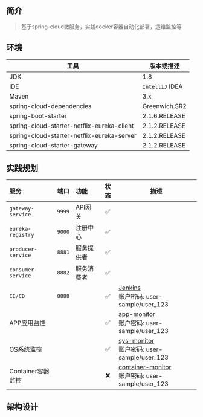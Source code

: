 ## 简介

> 基于spring-cloud微服务，实践docker容器自动化部署，运维监控等

## 环境

| 工具  | 版本或描述 |
| ----- | ---|
| JDK   | 1.8  |
| IDE   |  `IntelliJ` IDEA |
| Maven | 3.x                  |
| spring-cloud-dependencies | Greenwich.SR2 |
| spring-boot-starter | 2.1.6.RELEASE |
| spring-cloud-starter-netflix-eureka-client | 2.1.2.RELEASE |
| spring-cloud-starter-netflix-eureka-server | 2.1.2.RELEASE |
| spring-cloud-starter-gateway | 2.1.2.RELEASE |


## 实践规划
服务 | 端口 |功能|状态|描述|
:---|:---:|:---|:---:|---
`gateway-service` | `9999` | API网关| ✅ |
`eureka-registry` | `9000`| 注册中心| ✅ | 
`producer-service` | `8881`| 服务提供者| ✅ |
`consumer-service` | `8882`| 服务消费者| ✅ | 
`CI/CD` |`8888` |  | ✅ |  [Jenkins](http://47.98.168.56:8888/)<br>账户密码: user-sample/user_123
APP应用监控 | | | ✅ |[app-monitor](http://47.98.168.56:3000/d/XT923gPGz/app-monitor?orgId=1)<br>账户密码: user-sample/user_123|
OS系统监控 | | | ✅ |[sys-monitor](http://47.98.168.56:3000/d/9CWBz0bik/dean-test-dashboard?orgId=1)<br>账户密码: user-sample/user_123|
Container容器监控 | | |❌|[container-monitor](http://47.98.168.56:3000)<br>账户密码: user-sample/user_123|
 

## 架构设计